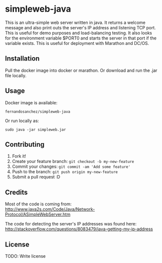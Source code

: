 # simpleweb-java

This is an ultra-simple web server written in java. It returns a welcome message and also print outs the server's IP address and listening TCP port. This is useful for demo purposes and load-balancing testing. It also looks for the environment variable $PORT0 and starts the server in that port if the variable exists. This is useful for deployment with Marathon and DC/OS.

## Installation

Pull the docker image into docker or marathon. Or download and run the .jar file locally.

## Usage

Docker image is available:

``` fernandosanchez/simpleweb-java ```

Or run locally as:

``` sudo java -jar simpleweb.jar ```

## Contributing

1. Fork it!
2. Create your feature branch: `git checkout -b my-new-feature`
3. Commit your changes: `git commit -am 'Add some feature'`
4. Push to the branch: `git push origin my-new-feature`
5. Submit a pull request :D

## Credits

Most of the code is coming from: 
http://www.java2s.com/Code/Java/Network-Protocol/ASimpleWebServer.htm

The code for detecting the server's IP addresses was found here:
http://stackoverflow.com/questions/8083479/java-getting-my-ip-address

## License

TODO: Write license
